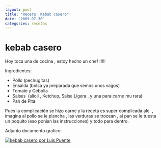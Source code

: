 ```yaml
---
layout: post
title: "Receta: Kebab casero"
date: "2009-07-30"
categories: recetas
---
```


# kebab casero

Hoy toca una de cocina , estoy hecho un chef !!!!!

Ingredientes:

- Pollo (pechugitas)
- Ensalda (bolsa ya preparada que semos unos vagos)
- Tomate y Cebolla
- Salsas  (alioli , Ketchup, Salsa Ligera , y una para carne mu rara)
- Pan de Pita

Pues la complicación se hizo carne y la receta es super complicada ale  , imagina al pollo se le plancha , las verduras se trocean , al pan se le tuesta un poquito (eso ponian las instrucciones) y todo para dentro.

Adjunto documento grafico:

[![kebab casero por Luis Puente](images/3771614440_0fecc1ebb0_z.jpg)](https://www.flickr.com/photos/12949201@N08/3771614440/ "kebab caseropor Luis Puente")
